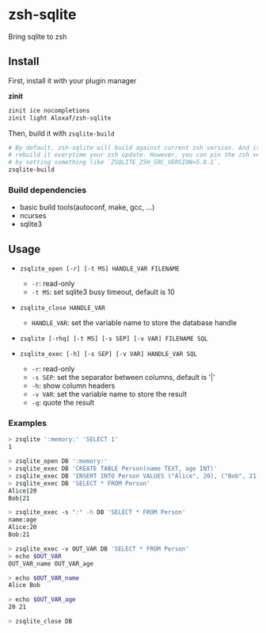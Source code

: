 # zsh-sqlite

Bring sqlite to zsh

## Install

First, install it with your plugin manager

**zinit**

```zsh
zinit ice nocompletions
zinit light Aloxaf/zsh-sqlite
```

Then, build it with `zsqlite-build`

```zsh
# By default, zsh-sqlite will build against current zsh version. And it will ask you to
# rebuild it everytime your zsh update. However, you can pin the zsh version it use
# by setting something like `ZSQLITE_ZSH_SRC_VERSION=5.8.1`.
zsqlite-build
```

### Build dependencies

- basic build tools(autoconf, make, gcc, ...)
- ncurses
- sqlite3

## Usage

- `zsqlite_open [-r] [-t MS] HANDLE_VAR FILENAME`
    - `-r`: read-only
    - `-t MS`: set sqlite3 busy timeout, default is 10
- `zsqlite_close HANDLE_VAR`
    - `HANDLE_VAR`: set the variable name to store the database handle


- `zsqlite [-rhq] [-t MS] [-s SEP] [-v VAR] FILENAME SQL`
- `zsqlite_exec [-h] [-s SEP] [-v VAR] HANDLE_VAR SQL`
  - `-r`: read-only
  - `-s SEP`: set the separator between columns, default is '|'
  - `-h`: show column headers
  - `-v VAR`: set the variable name to store the result
  - `-q`: quote the result

### Examples

```zsh
> zsqlite ':memory:' 'SELECT 1'
1

> zsqlite_open DB ':memory:'
> zsqlite_exec DB 'CREATE TABLE Person(name TEXT, age INT)'
> zsqlite_exec DB 'INSERT INTO Person VALUES ("Alice", 20), ("Bob", 21)'
> zsqlite_exec DB 'SELECT * FROM Person'
Alice|20
Bob|21

> zsqlite_exec -s ":" -h DB 'SELECT * FROM Person'
name:age
Alice:20
Bob:21

> zsqlite_exec -v OUT_VAR DB 'SELECT * FROM Person'
> echo $OUT_VAR
OUT_VAR_name OUT_VAR_age

> echo $OUT_VAR_name
Alice Bob

> echo $OUT_VAR_age
20 21

> zsqlite_close DB
```
